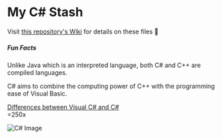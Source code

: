 # My C# Stash

Visit [this repository's Wiki](https://github.com/Bubblemelon/algorithms/wiki) for details on these files :speech_balloon:

##### Fun Facts

Unlike Java which is an interpreted language, both C# and C++ are compiled languages.  

C# aims to combine the computing power of C++ with the programming ease of Visual Basic.  

[Differences between Visual C# and C#](https://softwareengineering.stackexchange.com/questions/237153/what-is-the-difference-between-c-and-visual-c)  
=250x

![C# Image](http://gph.is/2IbNskk=250x)
